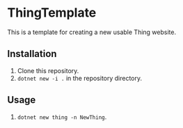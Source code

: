 # ThingTemplate

This is a template for creating a new usable Thing website.

## Installation

1. Clone this repository.
2. `dotnet new -i .` in the repository directory.

## Usage

1. `dotnet new thing -n NewThing`.
